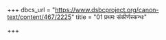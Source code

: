 +++
dbcs_url = "https://www.dsbcproject.org/canon-text/content/467/2225"
title = "01 प्रथमः संकीर्णस्कन्धः"

+++

